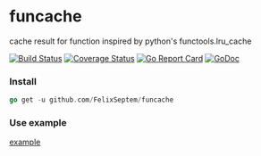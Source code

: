 # funcache
cache result for function inspired by python's functools.lru_cache

[![Build Status](https://www.travis-ci.org/FelixSeptem/funcache.svg?branch=master)](https://www.travis-ci.org/FelixSeptem/funcache)
[![Coverage Status](https://coveralls.io/repos/github/FelixSeptem/funcache/badge.svg?branch=master)](https://coveralls.io/github/FelixSeptem/funcache?branch=master)
[![Go Report Card](https://goreportcard.com/badge/github.com/FelixSeptem/funcache)](https://goreportcard.com/report/github.com/FelixSeptem/funcache)
[![GoDoc](http://godoc.org/github.com/FelixSeptem/funcache?status.svg)](http://godoc.org/github.com/FelixSeptem/funcache)

### Install
```go
go get -u github.com/FelixSeptem/funcache
```

### Use example
[example](https://github.com/FelixSeptem/funcache/blob/master/example/example.go)